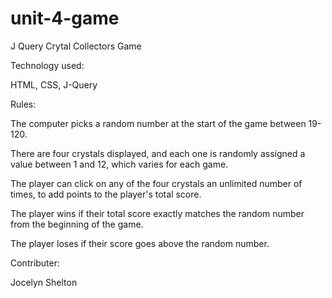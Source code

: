 # unit-4-game

J Query Crytal Collectors Game

Technology used:

HTML, CSS, J-Query


Rules:

The computer picks a random number at the start of the game between 19-120.

There are four crystals displayed, and each one is randomly assigned a value between 1 and 12, which varies for each game.

The player can click on any of the four crystals an unlimited number of times, to add points to the player's total score. 

The player wins if their total score exactly matches the random number from the beginning of the game.

The player loses if their score goes above the random number.


Contributer:

Jocelyn Shelton